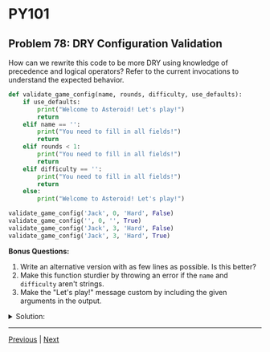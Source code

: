 # PY101
## Problem 78: DRY Configuration Validation

How can we rewrite this code to be more DRY using knowledge of precedence and logical operators? Refer to the current invocations to understand the expected behavior.

```python
def validate_game_config(name, rounds, difficulty, use_defaults):
    if use_defaults:
        print("Welcome to Asteroid! Let's play!")
        return
    elif name == '':
        print("You need to fill in all fields!")
        return
    elif rounds < 1:
        print("You need to fill in all fields!")
        return
    elif difficulty == '':
        print("You need to fill in all fields!")
        return
    else:
        print("Welcome to Asteroid! Let's play!")

validate_game_config('Jack', 0, 'Hard', False)
validate_game_config('', 0, '', True)
validate_game_config('Jack', 3, 'Hard', False)
validate_game_config('Jack', 3, 'Hard', True)
```

**Bonus Questions:**
1. Write an alternative version with as few lines as possible. Is this better?
2. Make this function sturdier by throwing an error if the `name` and `difficulty` aren't strings.
3. Make the "Let's play!" message custom by including the given arguments in the output.

<details>
<summary>Solution:</summary>

```python
def validate_game_config(name, rounds, difficulty, use_defaults):
    if use_defaults or (name and rounds >= 1 and difficulty):
        print("Welcome to Asteroid! Let's play!")
    else:
        print("You need to fill in all fields!")

validate_game_config('Jack', 0, 'Hard', False)
validate_game_config('', 0, '', True)
validate_game_config('Jack', 3, 'Hard', False)
validate_game_config('Jack', 3, 'Hard', True)
```

This version uses short-circuiting: if `use_defaults` is `True`, the entire condition is `True` and we don't check the other fields.

**Bonus Answers:**

**Bonus 1**: Most compact version:
```python
def validate_game_config(name, rounds, difficulty, use_defaults):
    print("Welcome to Asteroid! Let's play!" if use_defaults or (name and rounds >= 1 and difficulty) else "You need to fill in all fields!")
```

This is more compact but arguably less readable. The previous version strikes a better balance.

**Bonus 2**: Adding type validation:
```python
def validate_game_config(name, rounds, difficulty, use_defaults):
    if not isinstance(name, str) or not isinstance(difficulty, str):
        raise TypeError("Name and difficulty must be strings!")
    
    if use_defaults or (name and rounds >= 1 and difficulty):
        print("Welcome to Asteroid! Let's play!")
    else:
        print("You need to fill in all fields!")
```

**Bonus 3**: Custom message with arguments:
```python
def validate_game_config(name, rounds, difficulty, use_defaults):
    if use_defaults or (name and rounds >= 1 and difficulty):
        if use_defaults:
            print("Welcome to Asteroid! Let's play!")
        else:
            print(f"Welcome to Asteroid, {name}! You'll play {rounds} rounds at {difficulty} difficulty. Let's play!")
    else:
        print("You need to fill in all fields!")
```

</details>

---

[Previous](77.md) | [Next](79.md)

